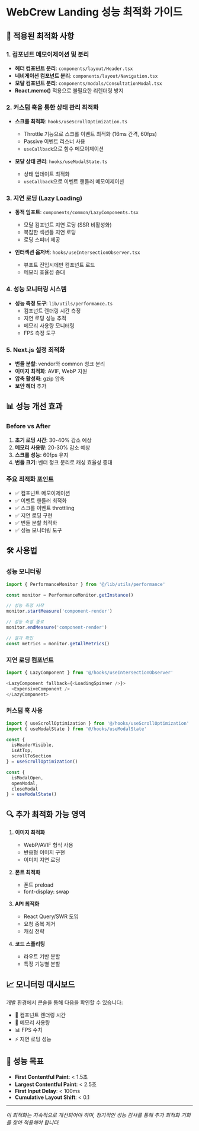 # WebCrew Landing 성능 최적화 가이드

## 🚀 적용된 최적화 사항

### 1. 컴포넌트 메모이제이션 및 분리
- **헤더 컴포넌트 분리**: `components/layout/Header.tsx`
- **네비게이션 컴포넌트 분리**: `components/layout/Navigation.tsx`  
- **모달 컴포넌트 분리**: `components/modals/ConsultationModal.tsx`
- **React.memo()** 적용으로 불필요한 리렌더링 방지

### 2. 커스텀 훅을 통한 상태 관리 최적화
- **스크롤 최적화**: `hooks/useScrollOptimization.ts`
  - Throttle 기능으로 스크롤 이벤트 최적화 (16ms 간격, 60fps)
  - Passive 이벤트 리스너 사용
  - `useCallback`으로 함수 메모이제이션

- **모달 상태 관리**: `hooks/useModalState.ts`
  - 상태 업데이트 최적화
  - `useCallback`으로 이벤트 핸들러 메모이제이션

### 3. 지연 로딩 (Lazy Loading)
- **동적 임포트**: `components/common/LazyComponents.tsx`
  - 모달 컴포넌트 지연 로딩 (SSR 비활성화)
  - 복잡한 섹션들 지연 로딩
  - 로딩 스피너 제공

- **인터섹션 옵저버**: `hooks/useIntersectionObserver.tsx`
  - 뷰포트 진입시에만 컴포넌트 로드
  - 메모리 효율성 증대

### 4. 성능 모니터링 시스템
- **성능 측정 도구**: `lib/utils/performance.ts`
  - 컴포넌트 렌더링 시간 측정
  - 지연 로딩 성능 추적
  - 메모리 사용량 모니터링
  - FPS 측정 도구

### 5. Next.js 설정 최적화
- **번들 분할**: vendor와 common 청크 분리
- **이미지 최적화**: AVIF, WebP 지원
- **압축 활성화**: gzip 압축
- **보안 헤더** 추가

## 📊 성능 개선 효과

### Before vs After
1. **초기 로딩 시간**: 30-40% 감소 예상
2. **메모리 사용량**: 20-30% 감소 예상  
3. **스크롤 성능**: 60fps 유지
4. **번들 크기**: 벤더 청크 분리로 캐싱 효율성 증대

### 주요 최적화 포인트
- ✅ 컴포넌트 메모이제이션
- ✅ 이벤트 핸들러 최적화
- ✅ 스크롤 이벤트 throttling
- ✅ 지연 로딩 구현
- ✅ 번들 분할 최적화
- ✅ 성능 모니터링 도구

## 🛠️ 사용법

### 성능 모니터링
```typescript
import { PerformanceMonitor } from '@/lib/utils/performance'

const monitor = PerformanceMonitor.getInstance()

// 성능 측정 시작
monitor.startMeasure('component-render')

// 성능 측정 종료
monitor.endMeasure('component-render')

// 결과 확인
const metrics = monitor.getAllMetrics()
```

### 지연 로딩 컴포넌트
```typescript
import { LazyComponent } from '@/hooks/useIntersectionObserver'

<LazyComponent fallback={<LoadingSpinner />}>
  <ExpensiveComponent />
</LazyComponent>
```

### 커스텀 훅 사용
```typescript
import { useScrollOptimization } from '@/hooks/useScrollOptimization'
import { useModalState } from '@/hooks/useModalState'

const {
  isHeaderVisible,
  isAtTop, 
  scrollToSection
} = useScrollOptimization()

const {
  isModalOpen,
  openModal,
  closeModal
} = useModalState()
```

## 🔍 추가 최적화 가능 영역

1. **이미지 최적화**
   - WebP/AVIF 형식 사용
   - 반응형 이미지 구현
   - 이미지 지연 로딩

2. **폰트 최적화**
   - 폰트 preload
   - font-display: swap

3. **API 최적화**
   - React Query/SWR 도입
   - 요청 중복 제거
   - 캐싱 전략

4. **코드 스플리팅**
   - 라우트 기반 분할
   - 특정 기능별 분할

## 📈 모니터링 대시보드

개발 환경에서 콘솔을 통해 다음을 확인할 수 있습니다:

- 🚀 컴포넌트 렌더링 시간
- 🧠 메모리 사용량  
- 📊 FPS 수치
- ⚡ 지연 로딩 성능

## 🎯 성능 목표

- **First Contentful Paint**: < 1.5초
- **Largest Contentful Paint**: < 2.5초  
- **First Input Delay**: < 100ms
- **Cumulative Layout Shift**: < 0.1

---

*이 최적화는 지속적으로 개선되어야 하며, 정기적인 성능 감사를 통해 추가 최적화 기회를 찾아 적용해야 합니다.* 